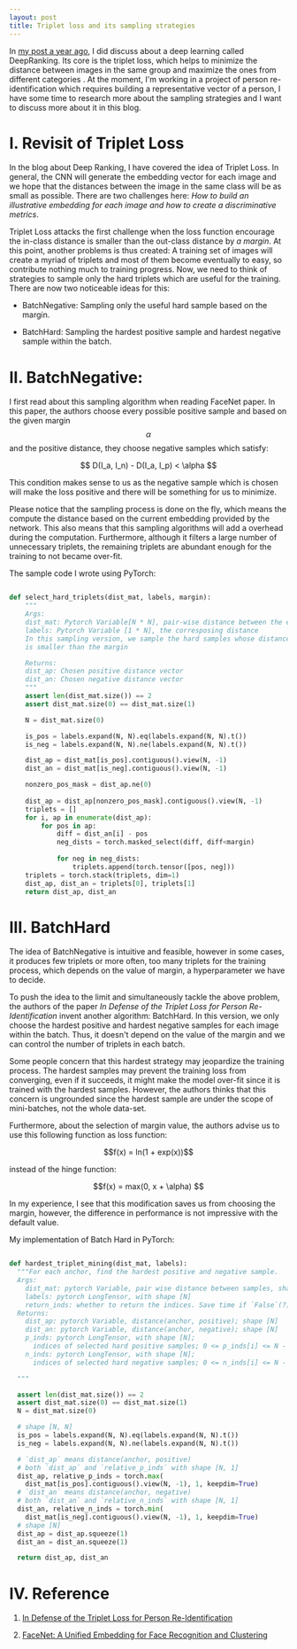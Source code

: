 ```yaml
---
layout: post
title: Triplet loss and its sampling strategies
---
```


In [my post a year ago](https://minhhoangbui.github.io/2018-03-20-image-similarity/), I did discuss about a deep 
learning called DeepRanking. Its core is the triplet loss, which helps to minimize the distance between images in the 
same group and maximize the ones from different categories . At the moment, I'm working in a project of person 
re-identification which requires building a representative vector of a person, I have some time to research more about 
the sampling strategies and I want to discuss more about it in this blog.

# I. Revisit of Triplet Loss

In the blog about Deep Ranking, I have covered the idea of Triplet Loss. In general, the CNN will generate the embedding 
vector for each image and we hope that the distances between the image in the same class will be as small as possible. 
There are two challenges here: *How to build an illustrative embedding for each image and how to create a 
discriminative metrics*.

Triplet Loss attacks the first challenge when the loss function encourage the in-class distance is smaller than the 
out-class distance by *a margin*. At this point, another problems is thus created: A training set of images will create 
a myriad of triplets and most of them become eventually to easy, so contribute nothing much to training progress. Now, 
we need to think of strategies to sample only the hard triplets which are useful for the training. There are now two 
noticeable ideas for this:

- BatchNegative: Sampling only the useful hard sample based on the margin.

- BatchHard: Sampling the hardest positive sample and hardest negative sample within the batch.

# II. BatchNegative:

I first read about this sampling algorithm when reading FaceNet paper. In this paper, the authors choose every possible 
positive sample and based on the given margin $$\alpha$$ and the positive distance, they choose negative samples which 
satisfy:

<p align='center'> $$ D(I_a, I_n) - D(I_a, I_p) < \alpha $$ </p>

This condition makes sense to us as the negative sample which is chosen will make the loss positive and there will be 
something for us to minimize.

Please notice that the sampling process is done on the fly, which means the compute the distance based on the current 
embedding provided by the network. This also means that this sampling algorithms will add a overhead during the 
computation. Furthermore, although it filters a large number of unnecessary triplets, the remaining triplets are 
abundant enough for the training to not became over-fit.

The sample code I wrote using PyTorch:

```python

def select_hard_triplets(dist_mat, labels, margin):
    """
    Args:
    dist_mat: Pytorch Variable[N * N], pair-wise distance between the embedding
    labels: Pytorch Variable [1 * N], the corresposing distance
    In this sampling version, we sample the hard samples whose distance difference 
    is smaller than the margin

    Returns:
    dist_ap: Chosen positive distance vector
    dist_an: Chosen negative distance vector
    """
    assert len(dist_mat.size()) == 2
    assert dist_mat.size(0) == dist_mat.size(1)

    N = dist_mat.size(0)

    is_pos = labels.expand(N, N).eq(labels.expand(N, N).t())
    is_neg = labels.expand(N, N).ne(labels.expand(N, N).t())

    dist_ap = dist_mat[is_pos].contiguous().view(N, -1)
    dist_an = dist_mat[is_neg].contiguous().view(N, -1)

    nonzero_pos_mask = dist_ap.ne(0)
    
    dist_ap = dist_ap[nonzero_pos_mask].contiguous().view(N, -1)
    triplets = []
    for i, ap in enumerate(dist_ap):
        for pos in ap:
            diff = dist_an[i] - pos
            neg_dists = torch.masked_select(diff, diff<margin)
            
            for neg in neg_dists:
                triplets.append(torch.tensor([pos, neg]))
    triplets = torch.stack(triplets, dim=1)
    dist_ap, dist_an = triplets[0], triplets[1]
    return dist_ap, dist_an
```

# III. BatchHard

The idea of BatchNegative is intuitive and feasible, however in some cases, it produces few triplets or more often, too 
many triplets for the training process, which depends on the value of margin, a hyperparameter we have to decide.

To push the idea to the limit and simultaneously tackle the above problem, the authors of the paper *In Defense of the 
Triplet Loss for Person Re-Identification* invent another algorithm: BatchHard. In this version, we only choose the 
hardest positive and hardest negative samples for each image within the batch. Thus, it doesn't depend on the value of 
the margin and we can control the number of triplets in each batch. 

Some people concern that this hardest strategy may jeopardize the training process. The hardest samples may prevent the 
training loss from converging, even if it succeeds, it might make the model over-fit since it is trained with the 
hardest samples. However, the authors thinks that this concern is ungrounded since the hardest sample are under the 
scope of mini-batches, not the whole data-set.

Furthermore, about the selection of margin value, the authors advise us to use this following function as loss function: 

<p align='center'> $$f(x) = ln(1 + exp(x))$$ </p>

instead of the hinge function:

<p align='center'> $$f(x) = max(0, x + \alpha) $$ </p>

In my experience, I see that this modification saves us from choosing the margin, however, the difference in performance 
is not impressive with the default value.

My implementation of Batch Hard in PyTorch:

```python

def hardest_triplet_mining(dist_mat, labels):
  """For each anchor, find the hardest positive and negative sample.
  Args:
    dist_mat: pytorch Variable, pair wise distance between samples, shape [N, N]
    labels: pytorch LongTensor, with shape [N]
    return_inds: whether to return the indices. Save time if `False`(?)
  Returns:
    dist_ap: pytorch Variable, distance(anchor, positive); shape [N]
    dist_an: pytorch Variable, distance(anchor, negative); shape [N]
    p_inds: pytorch LongTensor, with shape [N]; 
      indices of selected hard positive samples; 0 <= p_inds[i] <= N - 1
    n_inds: pytorch LongTensor, with shape [N];
      indices of selected hard negative samples; 0 <= n_inds[i] <= N - 1

  """

  assert len(dist_mat.size()) == 2
  assert dist_mat.size(0) == dist_mat.size(1)
  N = dist_mat.size(0)

  # shape [N, N]
  is_pos = labels.expand(N, N).eq(labels.expand(N, N).t())
  is_neg = labels.expand(N, N).ne(labels.expand(N, N).t())

  # `dist_ap` means distance(anchor, positive)
  # both `dist_ap` and `relative_p_inds` with shape [N, 1]
  dist_ap, relative_p_inds = torch.max(
    dist_mat[is_pos].contiguous().view(N, -1), 1, keepdim=True)
  # `dist_an` means distance(anchor, negative)
  # both `dist_an` and `relative_n_inds` with shape [N, 1]
  dist_an, relative_n_inds = torch.min(
    dist_mat[is_neg].contiguous().view(N, -1), 1, keepdim=True)
  # shape [N]
  dist_ap = dist_ap.squeeze(1)
  dist_an = dist_an.squeeze(1)

  return dist_ap, dist_an
```

# IV. Reference

1. [In Defense of the Triplet Loss for Person Re-Identification](https://arxiv.org/pdf/1703.07737.pdf)

2. [FaceNet: A Unified Embedding for Face Recognition and Clustering](https://arxiv.org/pdf/1503.03832.pdf)

